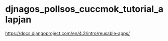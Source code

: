 # djnagos_pollsos_cuccmok_tutorial_alapjan

https://docs.djangoproject.com/en/4.2/intro/reusable-apps/
